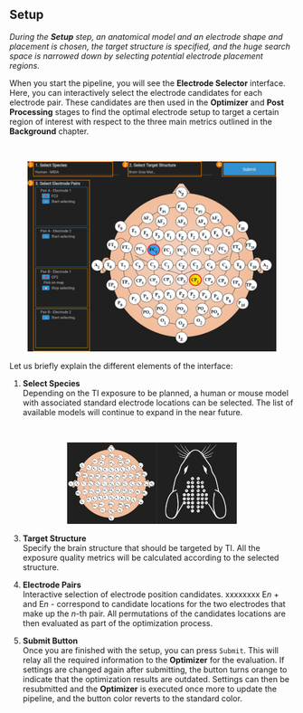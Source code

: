 ## Setup

_During the **Setup** step, an anatomical model and an electrode shape and placement is chosen, the target structure is specified, and the huge search space is narrowed down by selecting potential electrode placement regions._

When you start the pipeline, you will see the **Electrode Selector** interface. Here, you can interactively select the 
electrode candidates for each electrode pair. These candidates are then used in the **Optimizer** and **Post Processing**
stages to find the optimal electrode setup to target a certain region of interest with respect to the three main metrics
outlined in the **Background** chapter. 

<br>
<p align="center">
  <img width="440" height="336" src="_media/electrode_selector/electrode_selector.png">
</p>

Let us briefly explain the different elements of the interface:

1. **Select Species** <br/>
   Depending on the TI exposure to be planned, a human or mouse model with associated standard electrode locations can be selected. The list of available models will continue to expand in the near future.

<br>
<p align="center">
  <img width="300" height="144" src="_media/electrode_selector/species.png">
</p>

3. **Target Structure** <br/>
   Specify the brain structure that should be targeted by TI. All the exposure quality metrics will be calculated according to the selected structure. 
 
4. **Electrode Pairs** <br/>
   Interactive selection of electrode position candidates. xxxxxxxx E*n* + and E*n* - correspond to candidate locations for the two electrodes that make up the *n*-th pair. All permutations of the candidates locations are then evaluated as part of the optimization process.

5. **Submit Button** <br/>
   Once you are finished with the setup, you can press ```Submit```. This will relay all the required information
   to the **Optimizer** for the evaluation. If settings are changed again after submitting, the button turns orange to 
   indicate that the optimization results are outdated. Settings can then be resubmitted and the **Optimizer** is executed once more to update the pipeline, and the button color reverts to the standard color.
